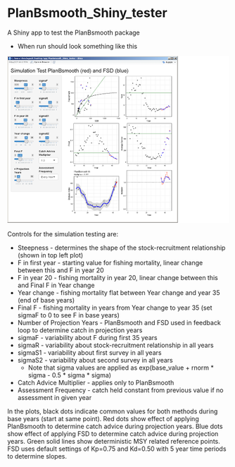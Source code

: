 # PlanBsmooth_Shiny_tester
A Shiny app to test the PlanBsmooth package

* When run should look something like this
<img src="screen_shot2.png" width="800">

Controls for the simulation testing are:
* Steepness - determines the shape of the stock-recruitment relationship (shown in top left plot)
* F in first year - starting value for fishing mortality, linear change between this and F in year 20
* F in year 20 - fishing mortality in year 20, linear change between this and Final F in Year change
* Year change - fishing mortality flat between Year change and year 35 (end of base years)
* Final F - fishing mortality in years from Year change to year 35 (set sigmaF to 0 to see F in base years)
* Number of Projection Years - PlanBsmooth and FSD used in feedback loop to determine catch in projection years
* sigmaF - variability about F during first 35 years
* sigmaR - variability about stock-recruitment relationship in all years
* sigmaS1 - variability about first survey in all years
* sigmaS2 - variability about second survey in all years
  + Note that sigma values are applied as exp(base_value + rnorm * sigma - 0.5 * sigma * sigma)
* Catch Advice Multiplier - applies only to PlanBsmooth
* Assessment Frequency - catch held constant from previous value if no assessment in given year

In the plots, black dots indicate common values for both methods during base years (start at same point). Red dots show effect of applying PlanBsmooth to determine catch advice during projection years. Blue dots show effect of applying FSD to determine catch advice during projection years. Green solid lines show deterministic MSY related reference points. FSD uses default settings of Kp=0.75 and Kd=0.50 with 5 year time periods to determine slopes.
